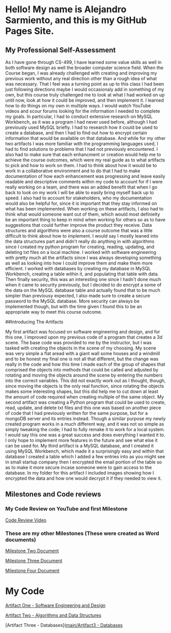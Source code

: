 # Hello! My name is Alejandro Sarmiento, and this is my GitHub Pages Site.

## My Professional Self-Assessment

As I have gone through CS-499, I have learned some value skills as well in both software design as well the broader computer science field. When the Course began, I was already challenged with creating and improving my previous work without any real direction other than a rough idea of what was necessary. That I feel was a turning point as up to this class I had been just following directions maybe I would occasionaly add in something of my own, but this course truly challenged me to look at what I had worked on up until now, look at how it could be improved, and then implement it. I learned how to do things on my own in multiple ways. I would watch YouTube videos and scour forums looking for the information I needed to complete my goals. In particular, I had to conduct extensive research on MySQL Workbench, as it was a program I had never used before, although I had previously used MySQL briefly. I had to research how it could be used to create a database, and then I had to find out how to encrypt certain information that would be available on that database. And while for my other two artifacts I was more familiar with the programming languages used, I had to find solutions to problems that I had not previously encountered.
  I also had to make sure that each enhancment or creation would help me to achieve the course outcomes, which were my real guide as to what artifacts to pick and how to work on them. I had to think about how it would be to work in a collaborative environment and to do that I had to make documentation of how each enhancement was progressing and leave easily readable and descriptive comments within my code to account for if I were really working on a team, and there was an added benefit that when I go back to look on my work I will be able to easily bring myself back up to speed. I also had to account for stakeholders, who my documentation would also be helpful for, since it is important that they stay informed on what has been implemented. When working on these artifacts, I also had to think what would someone want out of them, which would most definielty be an important thing to keep in mind when working for others so as to have suggestions that could further improve the product they receive. Data structures and algorithms were also a course outcome that was a little difficult to think about how to implement. I would say I mostly leaned into the data structures part and didn't really do anything in with algorithms since I created my python program for creating, reading, updating, and deleting txt files on a local machine. I worked with software engineering with pretty much all the artifacts since I was always developing something as well as looking into how I could improve them and make them more efficient. I worked with databases by creating my database in MySQL Workbench, creating a table within it, and populating that table with data. Then finally security, this was an interesting one since I hadn't done much when it came to security previously, but I decided to do encrypt a some of the data on the MySQL database table and actually found that to be much simpler than previousy expected, I also made sure to create a secure password to the MySQL database. More security can always be implemented though, but with the time given I found this to be an appropriate way to meet this course outcome.

##Introducing The Artifacts

My first artifact was focused on software engineering and design, and for this one, I improved upon my previous code of a program that creates a 3d scene. The base code was provided to me by the instructor, but I was tasked with creating the objects in the scene of my choosing. My scene was very simple a flat aread with a giant wall some houses and a windmill and to be honest my final one is not all that different, but the change was really in the code and how this time I made each of the group of shapes that comprised the objects into methods that could be called and adjusted by rotating and moving the objects around the scene by entering the numbers into the correct variables. This did not exactly work out as I thought, though, since moving the objects is the only real function, since rotating the objects makes some interesting shapes, but this did help me to cut down at least the amount of code required when creating multiple of the same object.
  My second artifact was creating a Python program that could be used to create, read, update, and delete txt files and this one was based on another piece of code that I had previously written for the same purpose, but for a mongoDB server and its entries instead. Though a similar purpose my newly created program works in a much different way, and it was not so simple as simply tweaking the code; I had to fully remake it to work for a local system. I would say this one was a great success and does everything I wanted it to. I only hope to implement more features in the future and see what else it can be used for.
  My third artifact is a MySQL database, and I created it using MySQL Workbench, which made it a surprisingly easy and within that database I created a table which I added a few entries into as you might see in small startup company then I encrypted the email portion of the table so as to make it more secure incase someone were to gain access to the database. In my folder for this artifact I included images showing how I encrypted the data and how one would decrypt it if they needed to view it. 
## Milestones and Code reviews

### My Code Review on YouTube and first Milestone
[Code Review Video](https://youtu.be/MznBv4JIoNQ)

### These are my other Milestones (These were created as Word documents)
[Milestone Two Document](https://github.com/Linx15/Linx15.github.io/blob/ea68984e8560f7f3e1e2ff1f0bf17c4cf0f6c6a6/Milestone%20Two.docx)

[Milestone Three Document](https://github.com/Linx15/Linx15.github.io/blob/ea68984e8560f7f3e1e2ff1f0bf17c4cf0f6c6a6/Milestone%20Three.docx)

[Milestone Four Document](https://github.com/Linx15/Linx15.github.io/blob/ea68984e8560f7f3e1e2ff1f0bf17c4cf0f6c6a6/Milestone%20Four%20-%20Alejandro%20Sarmiento.docx)

# My Code

[Artifact One - Software Engineering and Design](https://github.com/Linx15/Linx15.github.io/tree/ea68984e8560f7f3e1e2ff1f0bf17c4cf0f6c6a6/Artifact1%20-%20Software%20Engineering%20and%20Design)


[Artifact Two - Algorithms and Data Structures](https://github.com/Linx15/Linx15.github.io/tree/ea68984e8560f7f3e1e2ff1f0bf17c4cf0f6c6a6/Artifact2%20-%20Algorithms%20and%20Data%20Structures)


[Artifact Three - Databases]([main/Artifact3 - Databases](https://github.com/Linx15/Linx15.github.io/tree/ea68984e8560f7f3e1e2ff1f0bf17c4cf0f6c6a6/Artifact3%20-%20Databases)
